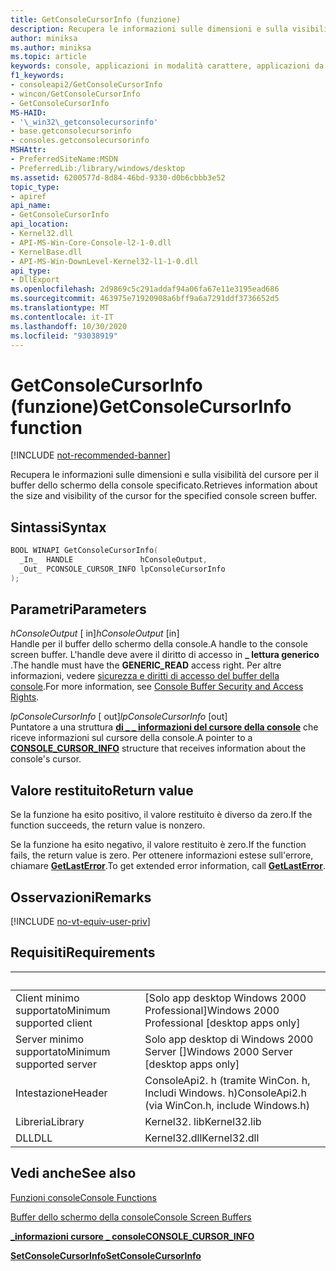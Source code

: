 ```yaml
---
title: GetConsoleCursorInfo (funzione)
description: Recupera le informazioni sulle dimensioni e sulla visibilità del cursore per il buffer dello schermo della console specificato.
author: miniksa
ms.author: miniksa
ms.topic: article
keywords: console, applicazioni in modalità carattere, applicazioni da riga di comando, applicazioni di terminale, api della console
f1_keywords:
- consoleapi2/GetConsoleCursorInfo
- wincon/GetConsoleCursorInfo
- GetConsoleCursorInfo
MS-HAID:
- '\_win32\_getconsolecursorinfo'
- base.getconsolecursorinfo
- consoles.getconsolecursorinfo
MSHAttr:
- PreferredSiteName:MSDN
- PreferredLib:/library/windows/desktop
ms.assetid: 6200577d-8d84-46bd-9330-d0b6cbbb3e52
topic_type:
- apiref
api_name:
- GetConsoleCursorInfo
api_location:
- Kernel32.dll
- API-MS-Win-Core-Console-l2-1-0.dll
- KernelBase.dll
- API-MS-Win-DownLevel-Kernel32-l1-1-0.dll
api_type:
- DllExport
ms.openlocfilehash: 2d9869c5c291addaf94a06fa67e11e3195ead686
ms.sourcegitcommit: 463975e71920908a6bff9a6a7291ddf3736652d5
ms.translationtype: MT
ms.contentlocale: it-IT
ms.lasthandoff: 10/30/2020
ms.locfileid: "93038919"
---
```

# <a name="getconsolecursorinfo-function"></a><span data-ttu-id="21da1-104">GetConsoleCursorInfo (funzione)</span><span class="sxs-lookup"><span data-stu-id="21da1-104">GetConsoleCursorInfo function</span></span>

[!INCLUDE [not-recommended-banner](./includes/not-recommended-banner.md)]

<span data-ttu-id="21da1-105">Recupera le informazioni sulle dimensioni e sulla visibilità del cursore per il buffer dello schermo della console specificato.</span><span class="sxs-lookup"><span data-stu-id="21da1-105">Retrieves information about the size and visibility of the cursor for the specified console screen buffer.</span></span>

## <a name="syntax"></a><span data-ttu-id="21da1-106">Sintassi</span><span class="sxs-lookup"><span data-stu-id="21da1-106">Syntax</span></span>

```C
BOOL WINAPI GetConsoleCursorInfo(
  _In_  HANDLE               hConsoleOutput,
  _Out_ PCONSOLE_CURSOR_INFO lpConsoleCursorInfo
);
```

## <a name="parameters"></a><span data-ttu-id="21da1-107">Parametri</span><span class="sxs-lookup"><span data-stu-id="21da1-107">Parameters</span></span>

<span data-ttu-id="21da1-108">*hConsoleOutput* \[ in\]</span><span class="sxs-lookup"><span data-stu-id="21da1-108">*hConsoleOutput* \[in\]</span></span>  
<span data-ttu-id="21da1-109">Handle per il buffer dello schermo della console.</span><span class="sxs-lookup"><span data-stu-id="21da1-109">A handle to the console screen buffer.</span></span> <span data-ttu-id="21da1-110">L'handle deve avere il diritto di accesso in **\_ lettura generico** .</span><span class="sxs-lookup"><span data-stu-id="21da1-110">The handle must have the **GENERIC\_READ** access right.</span></span> <span data-ttu-id="21da1-111">Per altre informazioni, vedere [sicurezza e diritti di accesso del buffer della console](console-buffer-security-and-access-rights.md).</span><span class="sxs-lookup"><span data-stu-id="21da1-111">For more information, see [Console Buffer Security and Access Rights](console-buffer-security-and-access-rights.md).</span></span>

<span data-ttu-id="21da1-112">*lpConsoleCursorInfo* \[ out\]</span><span class="sxs-lookup"><span data-stu-id="21da1-112">*lpConsoleCursorInfo* \[out\]</span></span>  
<span data-ttu-id="21da1-113">Puntatore a una struttura [**di \_ \_ informazioni del cursore della console**](console-cursor-info-str.md) che riceve informazioni sul cursore della console.</span><span class="sxs-lookup"><span data-stu-id="21da1-113">A pointer to a [**CONSOLE\_CURSOR\_INFO**](console-cursor-info-str.md) structure that receives information about the console's cursor.</span></span>

## <a name="return-value"></a><span data-ttu-id="21da1-114">Valore restituito</span><span class="sxs-lookup"><span data-stu-id="21da1-114">Return value</span></span>

<span data-ttu-id="21da1-115">Se la funzione ha esito positivo, il valore restituito è diverso da zero.</span><span class="sxs-lookup"><span data-stu-id="21da1-115">If the function succeeds, the return value is nonzero.</span></span>

<span data-ttu-id="21da1-116">Se la funzione ha esito negativo, il valore restituito è zero.</span><span class="sxs-lookup"><span data-stu-id="21da1-116">If the function fails, the return value is zero.</span></span> <span data-ttu-id="21da1-117">Per ottenere informazioni estese sull'errore, chiamare [**GetLastError**](https://msdn.microsoft.com/library/windows/desktop/ms679360).</span><span class="sxs-lookup"><span data-stu-id="21da1-117">To get extended error information, call [**GetLastError**](https://msdn.microsoft.com/library/windows/desktop/ms679360).</span></span>

## <a name="remarks"></a><span data-ttu-id="21da1-118">Osservazioni</span><span class="sxs-lookup"><span data-stu-id="21da1-118">Remarks</span></span>

[!INCLUDE [no-vt-equiv-user-priv](./includes/no-vt-equiv-user-priv.md)]

## <a name="requirements"></a><span data-ttu-id="21da1-119">Requisiti</span><span class="sxs-lookup"><span data-stu-id="21da1-119">Requirements</span></span>

| &nbsp; | &nbsp; |
|-|-|
| <span data-ttu-id="21da1-120">Client minimo supportato</span><span class="sxs-lookup"><span data-stu-id="21da1-120">Minimum supported client</span></span> | <span data-ttu-id="21da1-121">\[Solo app desktop Windows 2000 Professional\]</span><span class="sxs-lookup"><span data-stu-id="21da1-121">Windows 2000 Professional \[desktop apps only\]</span></span> |
| <span data-ttu-id="21da1-122">Server minimo supportato</span><span class="sxs-lookup"><span data-stu-id="21da1-122">Minimum supported server</span></span> | <span data-ttu-id="21da1-123">Solo app desktop di Windows 2000 Server \[\]</span><span class="sxs-lookup"><span data-stu-id="21da1-123">Windows 2000 Server \[desktop apps only\]</span></span> |
| <span data-ttu-id="21da1-124">Intestazione</span><span class="sxs-lookup"><span data-stu-id="21da1-124">Header</span></span> | <span data-ttu-id="21da1-125">ConsoleApi2. h (tramite WinCon. h, Includi Windows. h)</span><span class="sxs-lookup"><span data-stu-id="21da1-125">ConsoleApi2.h (via WinCon.h, include Windows.h)</span></span> |
| <span data-ttu-id="21da1-126">Libreria</span><span class="sxs-lookup"><span data-stu-id="21da1-126">Library</span></span> | <span data-ttu-id="21da1-127">Kernel32. lib</span><span class="sxs-lookup"><span data-stu-id="21da1-127">Kernel32.lib</span></span> |
| <span data-ttu-id="21da1-128">DLL</span><span class="sxs-lookup"><span data-stu-id="21da1-128">DLL</span></span> | <span data-ttu-id="21da1-129">Kernel32.dll</span><span class="sxs-lookup"><span data-stu-id="21da1-129">Kernel32.dll</span></span> |

## <a name="see-also"></a><span data-ttu-id="21da1-130">Vedi anche</span><span class="sxs-lookup"><span data-stu-id="21da1-130">See also</span></span>

[<span data-ttu-id="21da1-131">Funzioni console</span><span class="sxs-lookup"><span data-stu-id="21da1-131">Console Functions</span></span>](console-functions.md)

[<span data-ttu-id="21da1-132">Buffer dello schermo della console</span><span class="sxs-lookup"><span data-stu-id="21da1-132">Console Screen Buffers</span></span>](console-screen-buffers.md)

[<span data-ttu-id="21da1-133">**\_informazioni cursore \_ console**</span><span class="sxs-lookup"><span data-stu-id="21da1-133">**CONSOLE\_CURSOR\_INFO**</span></span>](console-cursor-info-str.md)

[<span data-ttu-id="21da1-134">**SetConsoleCursorInfo**</span><span class="sxs-lookup"><span data-stu-id="21da1-134">**SetConsoleCursorInfo**</span></span>](setconsolecursorinfo.md)
